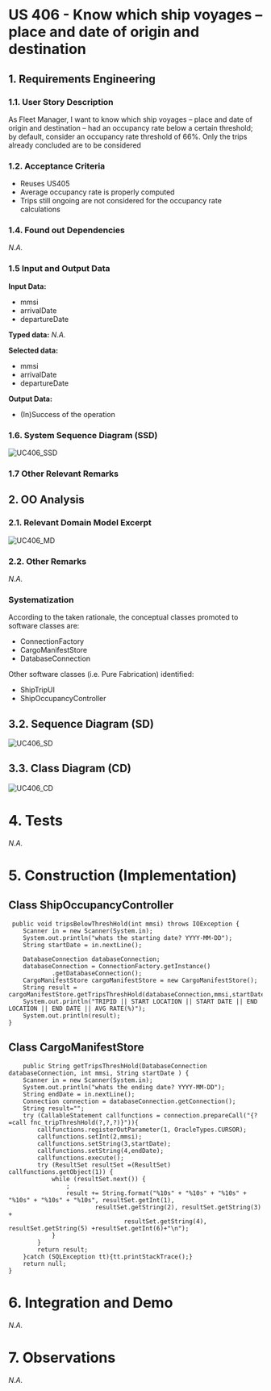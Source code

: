 # US 406 - Know which ship voyages – place and date of origin and destination

## 1. Requirements Engineering


### 1.1. User Story Description


As Fleet Manager, I want to know which ship voyages – place and date of origin and destination – had an occupancy rate below a certain threshold; by default, consider an occupancy rate threshold of 66%. Only the trips already concluded are to be considered


### 1.2. Acceptance Criteria
- Reuses US405
- Average occupancy rate is properly computed
- Trips still ongoing are not considered for the occupancy rate calculations


### 1.4. Found out Dependencies

*N.A.*

### 1.5 Input and Output Data


**Input Data:**
- mmsi
- arrivalDate
- departureDate

**Typed data:**
*N.A.*


**Selected data:**
- mmsi
- arrivalDate
- departureDate

**Output Data:**

* (In)Success of the operation

### 1.6. System Sequence Diagram (SSD)


![UC406_SSD](UC406_SSD.svg)

### 1.7 Other Relevant Remarks




## 2. OO Analysis

### 2.1. Relevant Domain Model Excerpt

![UC406_MD](UC406_MD.svg)

### 2.2. Other Remarks

*N.A.*


### Systematization ##

According to the taken rationale, the conceptual classes promoted to software classes are:

* ConnectionFactory
* CargoManifestStore
* DatabaseConnection


Other software classes (i.e. Pure Fabrication) identified:

* ShipTripUI
* ShipOccupancyController


## 3.2. Sequence Diagram (SD)


![UC406_SD](UC406_SD.svg)


## 3.3. Class Diagram (CD)


![UC406_CD](UC406_CD.svg)

# 4. Tests

*N.A.*
# 5. Construction (Implementation)


## Class ShipOccupancyController
     public void tripsBelowThreshHold(int mmsi) throws IOException {
        Scanner in = new Scanner(System.in);
        System.out.println("whats the starting date? YYYY-MM-DD");
        String startDate = in.nextLine();

        DatabaseConnection databaseConnection;
        databaseConnection = ConnectionFactory.getInstance()
                .getDatabaseConnection();
        CargoManifestStore cargoManifestStore = new CargoManifestStore();
        String result = cargoManifestStore.getTripsThreshHold(databaseConnection,mmsi,startDate);
        System.out.println("TRIPID || START LOCATION || START DATE || END LOCATION || END DATE || AVG RATE(%)");
        System.out.println(result);
    }


## Class CargoManifestStore
        public String getTripsThreshHold(DatabaseConnection databaseConnection, int mmsi, String startDate ) {
        Scanner in = new Scanner(System.in);
        System.out.println("whats the ending date? YYYY-MM-DD");
        String endDate = in.nextLine();
        Connection connection = databaseConnection.getConnection();
        String result="";
        try (CallableStatement callfunctions = connection.prepareCall("{?=call fnc_tripThreshHold(?,?,?)}")){
            callfunctions.registerOutParameter(1, OracleTypes.CURSOR);
            callfunctions.setInt(2,mmsi);
            callfunctions.setString(3,startDate);
            callfunctions.setString(4,endDate);
            callfunctions.execute();
            try (ResultSet resultSet =(ResultSet) callfunctions.getObject(1)) {
                while (resultSet.next()) {
                    ;
                    result += String.format("%10s" + "%10s" + "%10s" + "%10s" + "%10s" + "%10s", resultSet.getInt(1),
                            resultSet.getString(2), resultSet.getString(3) +
                                    resultSet.getString(4), resultSet.getString(5) +resultSet.getInt(6)+"\n");
                }
            }
            return result;
        }catch (SQLException tt){tt.printStackTrace();}
        return null;
    }


# 6. Integration and Demo

*N.A.*

# 7. Observations

*N.A.*



